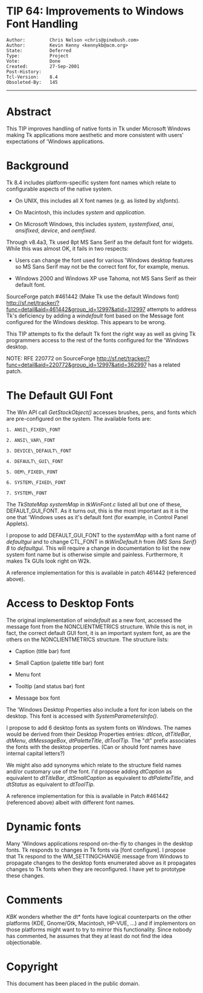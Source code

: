 # TIP 64: Improvements to Windows Font Handling
	Author:         Chris Nelson <chris@pinebush.com>
	Author:         Kevin Kenny <kennykb@acm.org>
	State:          Deferred
	Type:           Project
	Vote:           Done
	Created:        27-Sep-2001
	Post-History:   
	Tcl-Version:    8.4
	Obsoleted-By:	145
-----

# Abstract

This TIP improves handling of native fonts in Tk under Microsoft
Windows making Tk applications more aesthetic and more consistent with
users' expectations of 'Windows applications.

# Background

Tk 8.4 includes platform-specific system font names which relate to
configurable aspects of the native system.

  * On UNIX, this includes all X font names \(e.g. as listed by
    _xlsfonts_\).

  * On Macintosh, this includes _system_ and _application_.

  * On Microsoft Windows, this includes _system_, _systemfixed_,
    _ansi_, _ansifixed_, _device_, and _oemfixed_.

Through v8.4a3, Tk used 8pt MS Sans Serif as the default font for
widgets.  While this was almost OK, it fails in two respects:

   * Users can change the font used for various 'Windows desktop
     features so MS Sans Serif may not be the correct font for, for
     example, menus.

   * Windows 2000 and Windows XP use Tahoma, not MS Sans Serif as
     their default font.

SourceForge patch \#461442 \(Make Tk use the default Windows font\)
<http://sf.net/tracker/?func=detail&aid=461442&group_id=12997&atid=312997> 
attempts to address Tk's deficiency by adding a _windefault_ font
based on the Message font configured for the Windows desktop.  This
appears to be wrong.

This TIP attempts to fix the default Tk font the right way as well as
giving Tk programmers access to the rest of the fonts configured for
the 'Windows desktop.

NOTE: RFE 220772 on SourceForge
<http://sf.net/tracker/?func=detail&aid=220772&group_id=12997&atid=362997> 
has a related patch.

# The Default GUI Font

The Win API call _GetStockObject\(\)_ accesses brushes, pens, and
fonts which are pre-configured on the system.  The available fonts
are:

    1. ANSI\_FIXED\_FONT

    2. ANSI\_VAR\_FONT

    3. DEVICE\_DEFAULT\_FONT

    4. DEFAULT\_GUI\_FONT

    5. OEM\_FIXED\_FONT

    6. SYSTEM\_FIXED\_FONT

    7. SYSTEM\_FONT

The _TkStateMap systemMap_ in _tkWinFont.c_ listed all but one of
these, DEFAULT\_GUI\_FONT.  As it turns out, this is the most important
as it is the one that 'Windows uses as it's default font \(for example,
in Control Panel Applets\).

I propose to add DEFAULT\_GUI\_FONT to the _systemMap_ with a font
name of _defaultgui_ and to change CTL\_FONT in _tkWinDefault.h_
from _\{MS Sans Serif\} 8_ to _defaultgui_.  This will require a
change in documentation to list the new system font name but is
otherwise simple and painless.  Furthermore, it makes Tk GUIs look
right on W2k.

A reference implementation for this is available in patch 461442
\(referenced above\).

# Access to Desktop Fonts

The original implementation of _windefault_ as a new font, accessed
the message font from the NONCLIENTMETRICS structure.  While this is
not, in fact, the correct default GUI font, it is an important system
font, as are the others on the NONCLIENTMETRICS structure.  The
structure lists:

   *  Caption \(title bar\) font

   *  Small Caption \(palette title bar\) font

   *  Menu font

   *  Tooltip \(and status bar\) font

   *  Message box font 

The 'Windows Desktop Properties also include a font for icon labels on
the desktop.  This font is accessed with _SystemParametersInfo\(\)_.

I propose to add 6 desktop fonts as system fonts on Windows.  The
names would be derived from their Desktop Properties entries:
_dtIcon_, _dtTitleBar_, _dtMenu_, _dtMessageBox_,
_dtPaletteTitle_, _dtToolTip_.  The "dt" prefix associates the
fonts with the desktop properties.  \(Can or should font names have
internal capital letters?\)

We might also add synonyms which relate to the structure field names
and/or customary use of the font.  I'd propose adding _dtCaption_ as
equivalent to _dtTitleBar_, _dtSmallCaption_ as equivalent to
_dtPaletteTitle_, and _dtStatus_ as equivalent to _dtToolTip_.

A reference implementation for this is available in Patch \#461442
\(referenced above\) albeit with different font names.

# Dynamic fonts

Many 'Windows applications respond on-the-fly to changes in the desktop
fonts.  Tk responds to changes in Tk fonts via [font configure].  I
propose that Tk respond to the WM\_SETTINGCHANGE message from Windows
to propagate changes to the desktop fonts enumerated above as it
propagates changes to Tk fonts when they are reconfigured.  I have yet
to prototype these changes.

# Comments

_KBK_ wonders whether the dt\* fonts have logical counterparts on the
other platforms \(KDE, Gnome/Gtk, Macintosh, HP-VUE, ...\) and if
implementors on those platforms might want to try to mirror this
functionality.  Since nobody has commented, he assumes that they
at least do not find the idea objectionable.

# Copyright

This document has been placed in the public domain.

